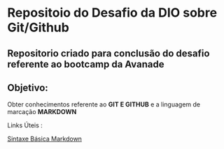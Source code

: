# Repositoio do Desafio  da DIO  sobre Git/Github
Repositorio criado para conclusão do desafio referente ao bootcamp da Avanade
---

## Objetivo:
Obter conhecimentos referente ao **GIT E GITHUB** e a linguagem de marcação **MARKDOWN**

 Links Úteis :


[ Sintaxe Básica Markdown ]( https://www.markdownguide.org/basic-syntax/ )

